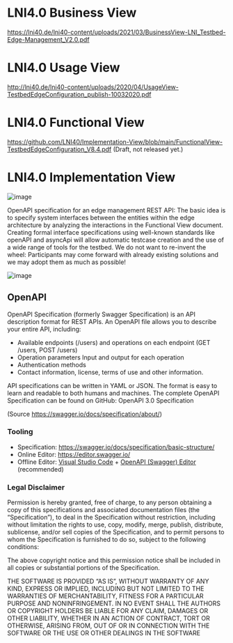 
# LNI4.0 Business View
https://lni40.de/lni40-content/uploads/2021/03/BusinessView-LNI_Testbed-Edge-Management_V2.0.pdf

# LNI4.0 Usage View
http://lni40.de/lni40-content/uploads/2020/04/UsageView-TestbedEdgeConfiguration_publish-10032020.pdf

# LNI4.0 Functional View
https://github.com/LNI40/Implementation-View/blob/main/FunctionalView-TestbedEdgeConfiguration_V8.4.pdf (Draft, not released yet.)

# LNI4.0 Implementation View

![image](https://user-images.githubusercontent.com/50681355/154436133-46863aa5-661c-4008-aa35-6d871edc52ab.png)

OpenAPI specification for an edge management REST API:
The basic idea is to specify system interfaces between the entities within the edge architecture by analyzing the interactions in the Functional View document.
Creating formal interface specifications using well-known standards like openAPI and asyncApi will allow automatic testcase creation and the use of a wide range of tools for the testbed.
We do not want to re-invent the wheel: Participants may come forward with already existing solutions and we may adopt them as much as possible!

![image](https://user-images.githubusercontent.com/50681355/154436060-e9fbaec2-91dc-4147-871c-0fe99572b62b.png)


## OpenAPI

OpenAPI Specification (formerly Swagger Specification) is an API description format for REST APIs. An OpenAPI file allows you to describe your entire API, including:

- Available endpoints (/users) and operations on each endpoint (GET /users, POST /users)
- Operation parameters Input and output for each operation
- Authentication methods
- Contact information, license, terms of use and other information.

API specifications can be written in YAML or JSON. The format is easy to learn and readable to both humans and machines. The complete OpenAPI Specification can be found on GitHub: OpenAPI 3.0 Specification

(Source https://swagger.io/docs/specification/about/)


### Tooling
- Specification: https://swagger.io/docs/specification/basic-structure/
- Online Editor: https://editor.swagger.io/
- Offline Editor: [Visual Studio Code](#https://code.visualstudio.com/ ) + [OpenAPI (Swagger) Editor](#https://marketplace.visualstudio.com/items?itemName=42Crunch.vscode-openapi) (recommended)

### Legal Disclaimer

Permission is hereby granted, free of charge, to any person obtaining a copy of this specifications and associated documentation files (the “Specification”), to deal in the Specification without restriction, including without limitation the rights to use, copy, modify, merge, publish, distribute, sublicense, and/or sell copies of the Specification, and to permit persons to whom the Specification is furnished to do so, subject to the following conditions:

The above copyright notice and this permission notice shall be included in all copies or substantial portions of the Specification.

THE SOFTWARE IS PROVIDED “AS IS”, WITHOUT WARRANTY OF ANY KIND, EXPRESS OR IMPLIED, INCLUDING BUT NOT LIMITED TO THE WARRANTIES OF MERCHANTABILITY, FITNESS FOR A PARTICULAR PURPOSE AND NONINFRINGEMENT. IN NO EVENT SHALL THE AUTHORS OR COPYRIGHT HOLDERS BE LIABLE FOR ANY CLAIM, DAMAGES OR OTHER LIABILITY, WHETHER IN AN ACTION OF CONTRACT, TORT OR OTHERWISE, ARISING FROM, OUT OF OR IN CONNECTION WITH THE SOFTWARE OR THE USE OR OTHER DEALINGS IN THE SOFTWARE



